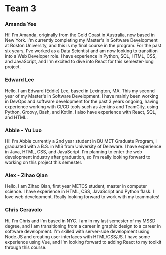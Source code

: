 # Team 3

### Amanda Yee

Hi! I'm Amanda, originally from the Gold Coast in Australia, now based in New York. I'm currently completing my Master's in Software Development at Boston University, and this is my final course in the program. For the past six years, I've worked as a Data Scientist and am now looking to transition into a Web Developer role. I have experience in Python, SQL, HTML, CSS, and JavaScript, and I'm excited to dive into React for this semester-long project.

### Edward Lee

Hello. I am Edward (Eddie) Lee, based in Lexington, MA. This my second year of my Master's in Software Development. I have mainly been working in DevOps and software development for the past 3 years ongoing, having experience working with CI/CD tools such as Jenkins and TeamCity, using Python, Groovy, Bash, and Kotlin. I also have experience with React, SQL, and HTML.

### Abbie - Yu Luo

Hi! I'm Abbie currently a 2nd year student in BU MET Graduate Program, I graduated with a B.S. in MIS from University of Delaware. I have experience in Java, HTML, CSS, and JavaScript. I'm planning to enter the web development industry after graduation, so I'm really looking forward to working on this project this semester.

### Alex - Zihao Qian

Hello, I am Zihao Qian, first year METCS student, master in computer science. I have experience in HTML, CSS, JavaScript and Python flask. I love web development. Really looking forward to work with my teammates!


### Chris Ceravolo

Hi, I'm Chris and I'm based in NYC.  I am in my last semester of my MSSD degree, and I am transitioning from a career in graphic design to a career in software development.  I'm skilled with server-side development using Node.JS and creating user interfaces with HTML/CSS/JS.  I have some experience using Vue, and I'm looking forward to adding React to my toolkit through this course.